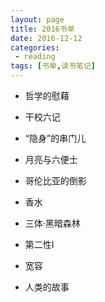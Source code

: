 ```yaml
---
layout: page
title: 2016书单
date: 2016-12-12
categories:
 - reading
tags: [书单,读书笔记]
---
```


- 哲学的慰藉

- 干校六记

- “隐身”的串门儿

- 月亮与六便士

- 哥伦比亚的倒影

- 香水

- 三体·黑暗森林

- 第二性I

- 宽容

- 人类的故事